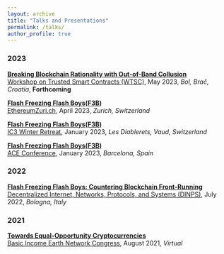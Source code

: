 ```yaml
---
layout: archive
title: "Talks and Presentations"
permalink: /talks/
author_profile: true
---
```


### 2023

<b>[Breaking Blockchain Rationality with Out-of-Band Collusion](https://fc23.ifca.ai/wtsc/)</b> <br>
[Workshop on Trusted Smart Contracts (WTSC)](http://fc23.ifca.ai/wtsc/program.html), May 2023, <i>Bol, Brač, Croatia</i>, <b>Forthcoming</b>

<b>[Flash Freezing Flash Boys(F3B)]({{url}}/files/slides/2023-04-16-F3B-EthereumZurich.pdf)</b> <br>
[EthereumZuri.ch](https://cfp.paralelnipolis.cz/ethereumzurich2023/schedule/), April 2023, <i>Zurich, Switzerland</i>

<b>[Flash Freezing Flash Boys(F3B)]({{url}}/files/slides/2023-01-16-F3B-IC3.pdf)</b> <br>
[IC3 Winter Retreat](https://www.initc3.org/events/2023-01-15-ic3-winter-retreat-2023), January 2023, <i>Les Diablerets, Vaud, Switzerland</i>

<b>[Flash Freezing Flash Boys(F3B)]({{url}}/files/slides/2023-01-12-F3B-ACE.pdf)</b> <br>
[ACE Conference](https://www.algorand.foundation/ace-conference-2023), January 2023, <i>Barcelona, Spain</i>

### 2022

<b>[Flash Freezing Flash Boys: Countering Blockchain Front-Running](https://ieeexplore.ieee.org/document/9951166)</b> <br>
[Decentralized Internet, Networks, Protocols, and Systems (DINPS)](https://research.protocol.ai/sites/dinps/programme/), July 2022, <i>Bologna, Italy</i>

### 2021

<b>[Towards Equal-Opportunity Cryptocurrencies](https://www.youtube.com/watch?v=0lCMFhR_Nrs&t=900s)</b> <br>
<span style="text-decorations:none; color:inherit;">[Basic Income Earth Network Congress](https://basicincome.org/bien-congress-2021/)</span>, August 2021, <i>Virtual</i>